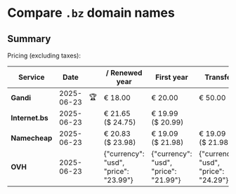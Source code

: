 # Compare `.bz` domain names

## Summary

Pricing (excluding taxes):

| Service | Date |  | / Renewed year | First year | Transfer | Restoration |
|--|--|--|--|--|--|--|
| **Gandi** | 2025-06-23 | 🏆 | € 18.00 | € 20.00 | € 50.00 | € 200.00 |
| **Internet.bs** | 2025-06-23 |  | € 21.65<br>($ 24.75) | € 19.99<br>($ 20.99) |  | € 125.49<br>($ 123.85) |
| **Namecheap** | 2025-06-23 |  | € 20.83<br>($ 23.98) | € 19.09<br>($ 21.98) | € 19.09<br>($ 21.98) |  |
| **OVH** | 2025-06-23 |  | {"currency": "usd", "price": "23.99"} | {"currency": "usd", "price": "21.99"} | {"currency": "usd", "price": "24.29"} |  |
